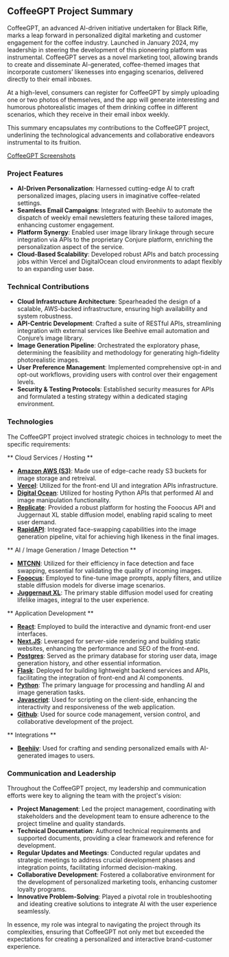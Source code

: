 ## CoffeeGPT Project Summary
CoffeeGPT, an advanced AI-driven initiative undertaken for Black Rifle, marks a leap forward in personalized digital marketing and customer engagement for the coffee industry. Launched in January 2024, my leadership in steering the development of this pioneering platform was instrumental. CoffeeGPT serves as a novel marketing tool, allowing brands to create and disseminate AI-generated, coffee-themed images that incorporate customers’ likenesses into engaging scenarios, delivered directly to their email inboxes.

At a high-level, consumers can register for CoffeeGPT by simply uploading one or two photos of themselves, and the app will generate interesting and humorous photorealistic images of them drinking coffee in different scenarios, which they receive in their email inbox weekly.

This summary encapsulates my contributions to the CoffeeGPT project, underlining the technological advancements and collaborative endeavors instrumental to its fruition.

[CoffeeGPT Screenshots](https://photos.app.goo.gl/vWD6uxZYsu62DUXn8)

### Project Features
- **AI-Driven Personalization**: Harnessed cutting-edge AI to craft personalized images, placing users in imaginative coffee-related settings.
- **Seamless Email Campaigns**: Integrated with Beehiiv to automate the dispatch of weekly email newsletters featuring these tailored images, enhancing customer engagement.
- **Platform Synergy**: Enabled user image library linkage through secure integration via APIs to the proprietary Conjure platform, enriching the personalization aspect of the service.
- **Cloud-Based Scalability**: Developed robust APIs and batch processing jobs within Vercel and DigitalOcean cloud environments to adapt flexibly to an expanding user base.

### Technical Contributions
- **Cloud Infrastructure Architecture**: Spearheaded the design of a scalable, AWS-backed infrastructure, ensuring high availability and system robustness.
- **API-Centric Development**: Crafted a suite of RESTful APIs, streamlining integration with external services like Beehive email automation and Conjure’s image library.
- **Image Generation Pipeline**: Orchestrated the exploratory phase, determining the feasibility and methodology for generating high-fidelity photorealistic images.
- **User Preference Management**: Implemented comprehensive opt-in and opt-out workflows, providing users with control over their engagement levels.
- **Security & Testing Protocols**: Established security measures for APIs and formulated a testing strategy within a dedicated staging environment.

### Technologies

The CoffeeGPT project involved strategic choices in technology to meet the specific requirements:

** Cloud Services / Hosting **
- **[Amazon AWS (S3)](https://aws.amazon.com/)**: Made use of edge-cache ready S3 buckets for image storage and retreival.
- **[Vercel](https://vercel.com/)**: Utilized for the front-end UI and integration APIs infrastructure.
- **[Digital Ocean](https://www.digitalocean.com)**: Utilized for hosting Python APIs that performed AI and image manipulation functionality. 
- **[Replicate](https://replicate.com/)**: Provided a robust platform for hosting the Fooocus API and Juggernaut XL stable diffusion model, enabling rapid scaling to meet user demand.
- **[RapidAPI](https://rapidapi.com/)**: Integrated face-swapping capabilities into the image generation pipeline, vital for achieving high likeness in the final images.

** AI / Image Generation / Image Detection **
- **[MTCNN](https://github.com/ipazc/mtcnn)**: Utilized for their efficiency in face detection and face swapping, essential for validating the quality of incoming images.
- **[Fooocus](https://github.com/lllyasviel/Fooocus)**: Employed to fine-tune image prompts, apply filters, and utilize stable diffusion models for diverse image scenarios.
- **[Juggernaut XL](https://huggingface.co/stablediffusionapi/juggernaut-xl)**: The primary stable diffusion model used for creating lifelike images, integral to the user experience.

** Application Development **
- **[React](https://react.dev/)**: Employed to build the interactive and dynamic front-end user interfaces.
- **[Next.JS](https://vercel.com/solutions/nextjs)**: Leveraged for server-side rendering and building static websites, enhancing the performance and SEO of the front-end.
- **[Postgres](https://www.postgresql.org/)**: Served as the primary database for storing user data, image generation history, and other essential information.
- **[Flask](https://github.com/pallets/flask)**: Deployed for building lightweight backend services and APIs, facilitating the integration of front-end and AI components.
- **[Python](https://www.python.org/)**: The primary language for processing and handling AI and image generation tasks.
- **[Javascript](https://ecma-international.org/publications-and-standards/standards/ecma-262/)**: Used for scripting on the client-side, enhancing the interactivity and responsiveness of the web application.
- **[Github](https://github.com/)**: Used for source code management, version control, and collaborative development of the project.

** Integrations **
- **[Beehiiv](https://www.beehiiv.com/)**: Used for crafting and sending personalized emails with AI-generated images to users.


### Communication and Leadership

Throughout the CoffeeGPT project, my leadership and communication efforts were key to aligning the team with the project's vision:

- **Project Management**: Led the project management, coordinating with stakeholders and the development team to ensure adherence to the project timeline and quality standards.
- **Technical Documentation**: Authored technical requirements and supported documents, providing a clear framework and reference for development.
- **Regular Updates and Meetings**: Conducted regular updates and strategic meetings to address crucial development phases and integration points, facilitating informed decision-making.
- **Collaborative Development**: Fostered a collaborative environment for the development of personalized marketing tools, enhancing customer loyalty programs.
- **Innovative Problem-Solving**: Played a pivotal role in troubleshooting and ideating creative solutions to integrate AI with the user experience seamlessly.

In essence, my role was integral to navigating the project through its complexities, ensuring that CoffeeGPT not only met but exceeded the expectations for creating a personalized and interactive brand-customer experience.
